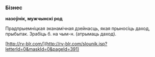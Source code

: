### Бізнес
**назоўнік, мужчынскі род**

Прадпрыемніцкая эканамічная дзейнасць, якая прыносіць даход, прыбытак. Зрабіць б. на чым-н. (атрымаць даход).

<a rel="author">[http://rv-blr.com/](http://rv-blr.com/slounik.jsp?letterId=0&maskId=0&pageId=391)</a>
